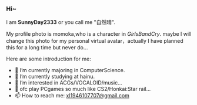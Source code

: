 ### Hi~


I am **SunnyDay2333** or you call me "自然晴".

My profile photo is momoka,who is a character in *GirlsBandCry*.
maybe I will change this photo for my personal virtual avatar，actually I have planned this for a long time but never do...

Here are some introduction for me:

- 🔭 I’m currently majoring in ComputerScience.
- 🌱 I’m currently studying at hainu.
- 👯 I’m interested in ACGs/VOCALOID/music...
- 🤔 ofc play PCgames so much like CS2/Honkai:Star rail...
- 📫 How to reach me: xl1946107707@gmail.com





